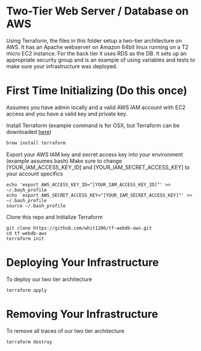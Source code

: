 # Two-Tier Web Server / Database on AWS

Using Terraform, the files in this folder setup a two-tier architecture on AWS. It has an Apache webserver on Amazon 64bit linux running on a T2 micro EC2 instance. For the back tier it uses RDS as the DB. It sets up an appropriate security group and is an example of using variables and tests to make sure your infrastructure was deployed.  

# First Time Initializing (Do this once)
Assumes you have admin locally and a valid AWS IAM account with EC2 access and you have a valid key and private key.

Install Terraform (example command is for OSX, but Terraform can be downloaded [here](https://www.terraform.io/downloads.html))
```bash
brew install terraform
```

Export your AWS IAM key and secret access key into your environment (example assumes bash)
Make sure to change [YOUR_IAM_ACCESS_KEY_ID] and [YOUR_IAM_SECRET_ACCESS_KEY] to your account specifics
```
echo 'export AWS_ACCESS_KEY_ID="[YOUR_IAM_ACCESS_KEY_ID]"' >> ~/.bash_profile
echo `export AWS_SECRET_ACCESS_KEY="[YOUR_IAM_SECRET_ACCESS_KEY]"' >> ~/.bash_profile
source ~/.bash_profile
```

Clone this repo and Initialize Terraform
```
git clone https://github.com/whit1206/tf-webdb-aws.git
cd tf-webdb-aws
terraform init
```

# Deploying Your Infrastructure
To deploy our two tier architecture
```
terraform apply
```

# Removing Your Infrastructure
To remove all traces of our two tier architecture
```
terraform destroy
```
